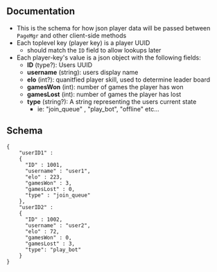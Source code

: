 ## Documentation
- This is the schema for how json player data will be passed between `PageMgr` and other client-side methods
- Each toplevel key (player key) is a player UUID
	- should match the `ID` field to allow lookups later
- Each player-key's value is a json object with the following fields: 
	- **ID** (type?): Users UUID 
	- **username** (string): users display name 
	- **elo** (int?): quanitfied player skill, used to determine leader board 
	- **gamesWon** (int): number of games the player has won 
	- **gamesLost** (int): number of games the player has lost
	- **type** (string?): A string representing the users current state
		- ie: "join_queue" , "play_bot", "offline" etc...
## Schema
```
{
    "userID1" :
    {
      "ID" : 1001,
      "username" : "user1",
      "elo" : 223,
      "gamesWon" : 3,
      "gamesLost" : 0,
	  "type" : "join_queue"
    },
    "userID2" :
    {
      "ID" : 1002,
      "username" : "user2",
      "elo" : 72,
      "gamesWon" : 0,
      "gamesLost" : 3,
	  "type": "play_bot"
    }
}
```